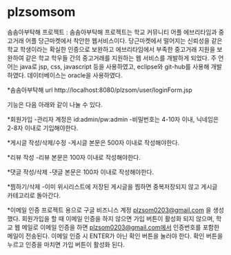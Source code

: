 # plzsomsom

솜솜아부탁해 프로젝트
: 솜솜아부탁해 프로젝트는 학교 커뮤니티 어플 에브리타임과 중고거래 어플 당근마켓에서 착안한 웹서비스이다.
당근마켓에서 떨어지는 신뢰성을 같은 학교 학생이라는 확실한 인증으로 보완하고 에브리타임에서 부족한 중고거래 지원을 보완하여
같은 학교 학우들 간의 중고거래를 지원하는 웹 서비스를 개발하게 되었다.
주 언어는 java로 jsp, css, javascript 등을 사용하였고, eclipse와 git-hub를 사용해 개발하였다. 데이터베이스는 oracle을 사용하였다.


*솜솜아부탁해 url
http://localhost:8080/plzsom/user/loginForm.jsp


기능은 다음 아래와 같이 나눌 수 있다.

*회원가입
-관리자 계정은 id:admin/pw:admin
-비밀번호는 4-10자 이내, 닉네임은 2-8자 이내로 기입해야한다. 

*게시글 작성/삭제/수정
-게시글 본문은 500자 이내로 작성해야한다. 

*리뷰 작성
-리뷰 본문은 100자 이내로 작성해야한다. 

*댓글 작성/삭제
-댓글 본문은 100자 이내로 작성해야한다. 

*찜하기/삭제
-이미 위시리스트에 저장된 게시글을 찜하면 중복저장되지 않고 게시글 카테고리로 돌아간다.

*이메일 인증
프로젝트 용으로 구글 비즈니스 계정 plzsom0203@gmail.com 을 생성했다. 
회원가입을 할 때 이메일 인증을 하지 않으면 가입 버튼이 활성화 되지 않으며,
학교 웹 메일로 이메일 인증을 하면 plzsom0203@gmail.com에서 
인증번호를 포함한 메일이 전송된다. 
이메일 인증 시 ENTER가 아닌 확인 버튼을 눌러야 한다. 
확인 버튼을 누르고 인증을 마치면 가입 버튼이 활성화 된다.
